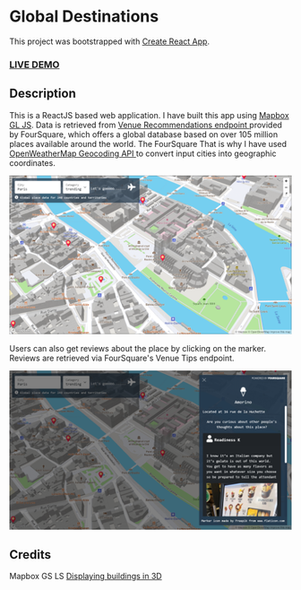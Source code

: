# Global Destinations

This project was bootstrapped with [Create React App](https://github.com/facebook/create-react-app).

### <a href="https://vinguyen3747.github.io/Global-destinations/">LIVE DEMO</a>

## Description
This is a ReactJS based web application. I have built this app using <a href="https://docs.mapbox.com/mapbox-gl-js/api/">Mapbox GL JS</a>. Data is retrieved from <a href="https://developer.foursquare.com/docs/api-reference/venues/explore/">Venue Recommendations endpoint </a> provided by FourSquare, which offers a global database based on over 105 million places available around the world. The FourSquare That is why I have used <a href="https://openweathermap.org/api/geocoding-api">OpenWeatherMap Geocoding API </a>to convert input cities into geographic coordinates.

![Screenshot of the application](screenshot1.jpg?raw=true "Screenshot of the application")

Users can also get reviews about the place by clicking on the marker. Reviews are retrieved via FourSquare's Venue Tips endpoint.

![Details of each place](screenshot2.jpg?raw=true "Details of each place")

## Credits
Mapbox GS LS
<a href="https://docs.mapbox.com/mapbox-gl-js/example/3d-buildings/">Displaying buildings in 3D</a>


